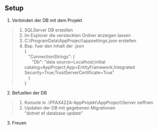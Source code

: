 ## Setup
1. Verbinden der DB mit dem Projekt
>1. SQLServer DB erstellen
>2. Im Explorer die versteckten Ordner anzeigen lassen
>3. C:\ProgramData\AppProject\appsettings.json erstellen
>4. Bsp. fuer den Inhalt der .json<br/>
>{<br/>
>&nbsp;&nbsp;&nbsp;"ConnectionStrings": {<br/>
>&nbsp;&nbsp;&nbsp;&nbsp;&nbsp;&nbsp;"Db": "data source=Localhost;initial catalog=AppProject;App=EntityFramework;Integrated Security=True;TrustServerCertificate=True"<br/>
>&nbsp;&nbsp;&nbsp;}<br/>
>}<br/>

2. Befuellen der DB
>1. Konsole in .\PFAX422A-AppProjekt\AppProject\Server oeffnen
>2. Updaten der DB mit gegebenen Migrationen<br/>
>"dotnet ef database update"

3. Freuen
